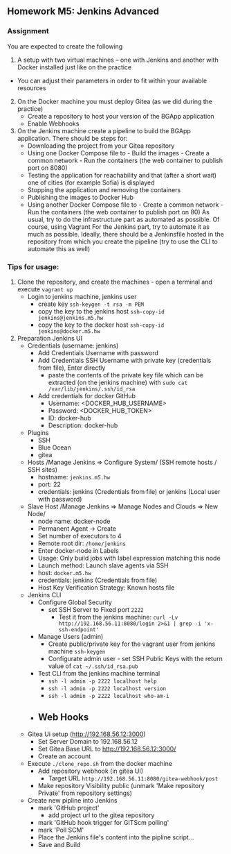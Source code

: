 ## Homework M5: Jenkins Advanced

### Assignment
You are expected to create the following
1. A setup with two virtual machines – one with Jenkins and another with Docker installed just like on the practice
* You can adjust their parameters in order to fit within your available resources
2. On the Docker machine you must deploy Gitea (as we did during the practice)
    - Create a repository to host your version of the BGApp application
    - Enable Webhooks
3. On the Jenkins machine create a pipeline to build the BGApp application. There should be steps for:
    - Downloading the project from your Gitea repository
    - Using one Docker Compose file to
            - Build the images
            - Create a common network
            - Run the containers (the web container to publish port on 8080)
    - Testing the application for reachability and that (after a short wait) one of cities (for example Sofia) is displayed
    - Stopping the application and removing the containers
    - Publishing the images to Docker Hub
    - Using another Docker Compose file to
            - Create a common network
            - Run the containers (the web container to publish port on 80)
As usual, try to do the infrastructure part as automated as possible. Of course, using Vagrant
For the Jenkins part, try to automate it as much as possible. Ideally, there should be a Jenkinsfile hosted in the repository from which you create the pipeline (try to use the CLI to automate this as well)


### Tips for usage:
1. Clone the repository, and create the machines - open a terminal and execute `vagrant up`
    - Login to jenkins machine, jenkins user
        - create key `ssh-keygen -t rsa -m PEM`
        - copy the key to the jenkins host `ssh-copy-id jenkins@jenkins.m5.hw`
        - copy the key to the docker host `ssh-copy-id jenkins@docker.m5.hw`
2. Preparation Jenkins UI
    - Credentials (username: jenkins)
        - Add Credentials Username with password
        - Add Credentials SSH Username with private key (credentials from file), Enter directly 
            - paste the contents of the private key file which can be extracted (on the jenkins machine) with `sudo cat /var/lib/jenkins/.ssh/id_rsa`
        - Add credentials for docker GitHub
            - Username: <DOCKER_HUB_USERNAME>
            - Password: <DOCKER_HUB_TOKEN>
            - ID: docker-hub
            - Description: docker-hub
    - Plugins
        - SSH
        - Blue Ocean
        - gitea
    - Hosts /Manage Jenkins => Configure System/ (SSH remote hosts / SSH sites)
        - hostname: `jenkins.m5.hw`
        - port: 22
        - credentials: jenkins (Credentials from file) or jenkins (Local user with password)
    - Slave Host /Manage Jenkins => Manage Nodes and Clouds => New Node/
        - node name: docker-node
        - Permanent Agent -> Create
        - Set number of executors to 4
        - Remote root dir: `/home/jenkins`
        - Enter docker-node in Labels
        - Usage: Only build jobs with label expression matching this node
        - Launch method: Launch slave agents via SSH
        - host: `docker.m5.hw`
        - credentials: jenkins (Credentials from file)
        - Host Key Verification Strategy: Known hosts file
    - Jenkins CLI
        - Configure Global Security 
            - set SSH Server to Fixed port `2222`
                - Test it from the jenkins machine: `curl -Lv http://192.168.56.11:8080/login 2>&1 | grep -i 'x-ssh-endpoint'`
        - Manage Users (admin)
            - Create public/private key for the vagrant user from jenkins machine `ssh-keygen`
            - Configurate admin user - set SSH Public Keys with the return value of `cat ~/.ssh/id_rsa.pub`
        - Test CLI from the jenkins machine terminal 
            - `ssh -l admin -p 2222 localhost help`
            - `ssh -l admin -p 2222 localhost version`
            - `ssh -l admin -p 2222 localhost who-am-i`
        - Web Hooks
            - 
    - Gitea Ui setup (http://192.168.56.12:3000)
        - Set Server Domain to 192.168.56.12
        - Set Gitea Base URL to http://192.168.56.12:3000/
        - Create an account
    - Execute `./clone_repo.sh` from the docker machine
        - Add repository webhook (in gitea UI)
            - Target URL `http://192.168.56.11:8080/gitea-webhook/post`
        - Make repository Visibility public (unmark 'Make repository Private' from repository settings) 
    - Create new pipline into Jenkins
        - mark 'GitHub project'
            - add project url to the gitea repository
        - mark 'GitHub hook trigger for GITScm polling'
        - mark 'Poll SCM'
        - Place the Jenkins file's content into the pipline script...
        - Save and Build
